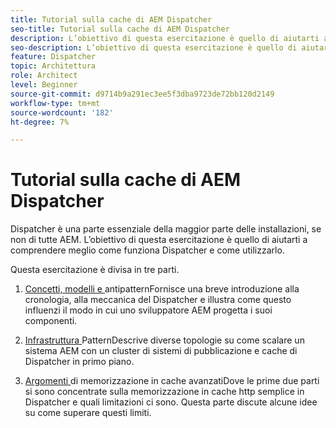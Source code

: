 ```yaml
---
title: Tutorial sulla cache di AEM Dispatcher
seo-title: Tutorial sulla cache di AEM Dispatcher
description: L’obiettivo di questa esercitazione è quello di aiutarti a comprendere meglio come funziona Dispatcher e come utilizzarlo.
seo-description: L’obiettivo di questa esercitazione è quello di aiutarti a comprendere meglio come funziona Dispatcher e come utilizzarlo.
feature: Dispatcher
topic: Architettura
role: Architect
level: Beginner
source-git-commit: d9714b9a291ec3ee5f3dba9723de72bb120d2149
workflow-type: tm+mt
source-wordcount: '182'
ht-degree: 7%

---
```



# Tutorial sulla cache di AEM Dispatcher

Dispatcher è una parte essenziale della maggior parte delle installazioni, se non di tutte AEM. L’obiettivo di questa esercitazione è quello di aiutarti a comprendere meglio come funziona Dispatcher e come utilizzarlo.

Questa esercitazione è divisa in tre parti.

1. [Concetti, modelli e ](chapter-1.md)
antipatternFornisce una breve introduzione alla cronologia, alla meccanica del Dispatcher e illustra come questo influenzi il modo in cui uno sviluppatore AEM progetta i suoi componenti.

1. [Infrastruttura ](chapter-2.md)
PatternDescrive diverse topologie su come scalare un sistema AEM con un cluster di sistemi di pubblicazione e cache di Dispatcher in primo piano.

1. [Argomenti ](chapter-3.md)
di memorizzazione in cache avanzatiDove le prime due parti si sono concentrate sulla memorizzazione in cache http semplice in Dispatcher e quali limitazioni ci sono. Questa parte discute alcune idee su come superare questi limiti.
